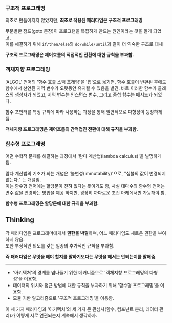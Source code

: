 ### 구조적 프로그래밍

최초로 만들어지지 않았지만, **최초로 적용된 패러다임은 구조적 프로그래밍**

무분별한 점프(goto 문장)이 프로그램을 복잡하게 만드는 원인이라는 것을 알게 되었고,   
이를 해결하기 위해 `if/then/else`와 `do/while/until`과 같이 더 익숙한 구조로 대체

**구조적 프로그래밍은 제어흐름의 직접적인 전환에 대한 규칙을 부과함.**

### 객체지향 프로그래밍

'ALGOL' 언어의 '함수 호출 스택 프레임'을 '힙'으로 옮기면, 함수 호출이 반환된 후에도 함수에서 선언된 지역 변수가 오랫동안 유지될 수 있음을 발견.
바로 이러한 함수가 클래스의 생성자가 되었고, 지역 변수는 인스턴스 변수, 그리고 중첩 함수는 메서드가 되었다.

함수 포인터를 특정 규칙에 따라 사용하는 과정을 통해 필연적으로 다형성이 등장하게 됨.

**객체지향 프로그래밍은 제어흐름의 간적접진 전환에 대해 규칙을 부과함.**

### 함수형 프로그래밍

어떤 수학적 문제를 해결하는 과정에서 '람다 계산법(lambda calculus)'을 발명하게 됨.

람다 계산법의 기초가 되는 개념은 '불변성(immutability)'으로, "심볼의 값이 변경되지 않는다." 는 개념임.  
이는 함수형 언어에는 할당문이 전혀 없다는 뜻이기도 함, 
사실 대다수의 함수형 언어는 변수 값을 변경하는 방법을 제공 하지만, 굉장히 까다로운 조건 아래에서만 가능해야 함.

**함수형 프로그래밍은 할당문에 대한 규칙을 부과함.**

## Thinking

각 패러다임은 프로그래머에게서 **권한을 박탈**하며, 어느 패러다임도 새로운 권한을 부여하지 않음.  
또한 부정적인 의도를 갖는 일종의 추가적인 규칙을 부과함.

**즉 패러다임은 무엇을 해야 할지를 말하기보다는 무엇을 해서는 안되는지를 말해줌.**

---

- '아키텍처'의 경계를 넘나들기 위한 메커니즘으로 '객체지향 프로그래밍의 다형성'을 이용함.
- 데이터의 위치와 접근 방법에 대한 규칙을 부과하기 위해 '함수형 프로그래밍'을 이용함.
- 모듈 기반 알고리즘으로 '구조적 프로그래밍'을 이용함.

이 세 가지 패러다임과 '아키텍처'의 세 가지 큰 관심사(함수, 컴포넌트 분리, 데이터 관리)가 어떻게 서로 연관되는지 계속해서 생각하자.